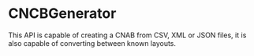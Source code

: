 # CNCBGenerator
This API is capable of creating a CNAB from CSV, XML or JSON files, it is also capable of converting between known layouts.
